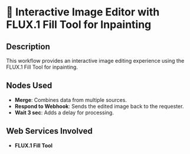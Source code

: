 # 🎨 Interactive Image Editor with FLUX.1 Fill Tool for Inpainting

## Description
This workflow provides an interactive image editing experience using the FLUX.1 Fill Tool for inpainting.

## Nodes Used
- **Merge**: Combines data from multiple sources.
- **Respond to Webhook**: Sends the edited image back to the requester.
- **Wait 3 sec**: Adds a delay for processing.

## Web Services Involved
- **FLUX.1 Fill Tool**

